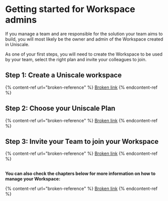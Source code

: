 # Getting started for Workspace admins

If you manage a team and are responsible for the solution your team aims to build, you will most likely be the owner and admin of the Workspace created in Uniscale.

As one of your first steps, you will need to create the Workspace to be used by your team, select the right plan and invite your colleagues to join.

## Step 1: Create a Uniscale workspace

{% content-ref url="broken-reference" %}
[Broken link](broken-reference)
{% endcontent-ref %}

## Step 2: Choose your Uniscale Plan

{% content-ref url="broken-reference" %}
[Broken link](broken-reference)
{% endcontent-ref %}

## Step 3: Invite your Team to join your Workspace

{% content-ref url="broken-reference" %}
[Broken link](broken-reference)
{% endcontent-ref %}

##

**You can also check the chapters below for more information on how to manage your Workspace:**&#x20;

{% content-ref url="broken-reference" %}
[Broken link](broken-reference)
{% endcontent-ref %}
